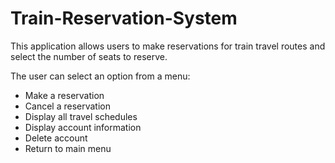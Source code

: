 # Train-Reservation-System

This application allows users to make reservations for train travel routes and select the number of seats to reserve.

The user can select an option from a menu:
- Make a reservation
- Cancel a reservation
- Display all travel schedules
- Display account information
- Delete account
- Return to main menu
